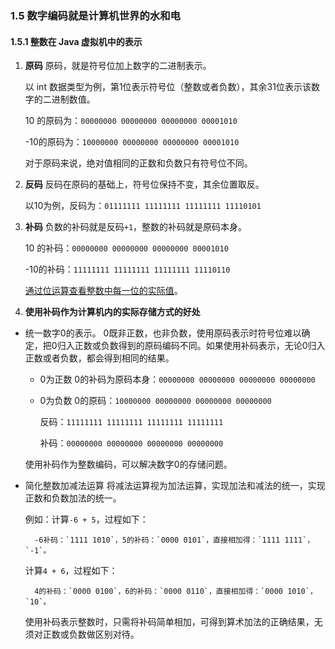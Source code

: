 ### 1.5 数字编码就是计算机世界的水和电
#### 1.5.1 整数在 Java 虚拟机中的表示
1. **原码**
    原码，就是符号位加上数字的二进制表示。

    以 int 数据类型为例，第1位表示符号位（整数或者负数），其余31位表示该数字的二进制数值。

    10 的原码为：`00000000 00000000 00000000 00001010`

    -10的原码为：`10000000 00000000 00000000 00001010`

    对于原码来说，绝对值相同的正数和负数只有符号位不同。

2. **反码**
    反码在原码的基础上，符号位保持不变，其余位置取反。

    以10为例，反码为：`01111111 11111111 11111111 11110101`

3. **补码**
    负数的补码就是反码`+1`，整数的补码就是原码本身。

    10 的补码：`00000000 00000000 00000000 00001010`

    -10的补码：`11111111 11111111 11111111 11110110`

    [通过位运算查看整数中每一位的实际值](../java/com/ibgdn/chapter_1/BitArithmeticIntegerActualValue.java)。

4. **使用补码作为计算机内的实际存储方式的好处**

- 统一数字0的表示。
    0既非正数，也非负数，使用原码表示时符号位难以确定，把0归入正数或负数得到的原码编码不同。如果使用补码表示，无论0归入正数或者负数，都会得到相同的结果。

    - 0为正数
        0的补码为原码本身：`00000000 00000000 00000000 00000000`

    - 0为负数
        0的原码：`10000000 00000000 00000000 00000000`

        反码：`11111111 11111111 11111111 11111111`

        补码：`00000000 00000000 00000000 00000000`

    使用补码作为整数编码，可以解决数字0的存储问题。

- 简化整数加减法运算
    将减法运算视为加法运算，实现加法和减法的统一，实现正数和负数加法的统一。

    例如：计算`-6 + 5`，过程如下：

        -6补码：`1111 1010`，5的补码：`0000 0101`，直接相加得：`1111 1111`，`-1`。

    计算`4 + 6`，过程如下：

        4的补码：`0000 0100`，6的补码：`0000 0110`，直接相加得：`0000 1010`，`10`。

    使用补码表示整数时，只需将补码简单相加，可得到算术加法的正确结果，无须对正数或负数做区别对待。